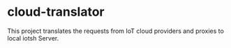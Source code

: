 # cloud-translator
This project translates the requests from IoT cloud providers and proxies to local iotsh Server.

